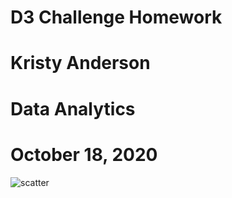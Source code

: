 # D3 Challenge Homework
# Kristy Anderson
# Data Analytics
# October 18, 2020

<img src="/./Images/image1.jpg" alt="scatter">
